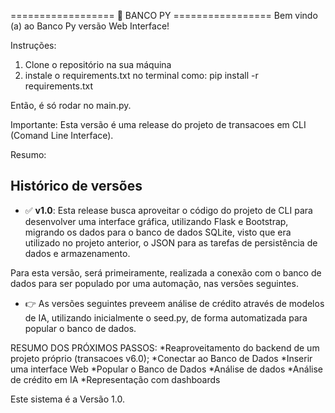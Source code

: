 ================== 🏦 BANCO PY =================
Bem vindo (a) ao Banco Py versão Web Interface!

Instruções:
1. Clone o repositório na sua máquina
2. instale o requirements.txt no terminal como:
pip install -r requirements.txt

Então, é só rodar no main.py.

Importante:
Esta versão é uma release do projeto de transacoes em CLI (Comand Line Interface).

Resumo:
## Histórico de versões

- ✅ **v1.0**: Esta release busca aproveitar o código do projeto de CLI para desenvolver uma interface gráfica, utilizando Flask e Bootstrap, migrando os dados para o banco de dados SQLite, visto que era utilizado no projeto anterior, o JSON para as tarefas de persistência de dados e armazenamento.

Para esta versão, será primeiramente, realizada a conexão com o banco de dados para ser populado por uma automação, nas versões seguintes.

- 👉 As versões seguintes preveem análise de crédito através de modelos de IA, utilizando inicialmente o seed.py, de forma automatizada para popular o banco de dados.

RESUMO DOS PRÓXIMOS PASSOS:
*Reaproveitamento do backend de um projeto próprio (transacoes v6.0);
*Conectar ao Banco de Dados
*Inserir uma interface Web
*Popular o Banco de Dados
*Análise de dados
*Análise de crédito em IA
*Representação com dashboards

Este sistema é a Versão 1.0.

